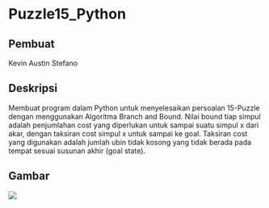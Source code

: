 # Puzzle15_Python

## Pembuat 
Kevin Austin Stefano

## Deskripsi
Membuat program dalam Python untuk menyelesaikan persoalan 15-Puzzle dengan
menggunakan Algoritma Branch and Bound. Nilai bound tiap simpul adalah 
penjumlahan cost yang diperlukan untuk sampai suatu simpul x dari akar,
dengan taksiran cost simpul x untuk sampai ke goal. Taksiran cost yang digunakan adalah
jumlah ubin tidak kosong yang tidak berada pada tempat sesuai susunan akhir (goal state).

## Gambar
<img src="https://upload.wikimedia.org/wikipedia/commons/thumb/f/ff/15-puzzle_magical.svg/220px-15-puzzle_magical.svg.png">
